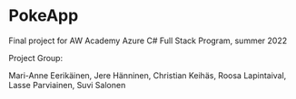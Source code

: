 # PokeApp

Final project for AW Academy Azure C# Full Stack Program, summer 2022

Project Group:

Mari-Anne Eerikäinen,
Jere Hänninen,
Christian Keihäs,
Roosa Lapintaival,
Lasse Parviainen,
Suvi Salonen
